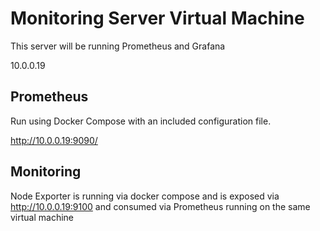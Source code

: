 # Monitoring Server Virtual Machine

This server will be running Prometheus and Grafana

10.0.0.19

## Prometheus

Run using Docker Compose with an included configuration file.

http://10.0.0.19:9090/

## Monitoring

Node Exporter is running via docker compose and is exposed via http://10.0.0.19:9100 and consumed via Prometheus running on the same virtual machine
